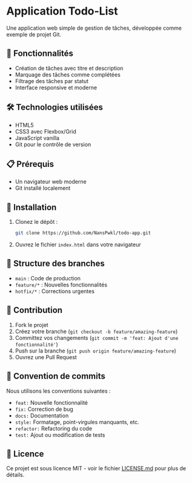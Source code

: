# Application Todo-List

Une application web simple de gestion de tâches, développée comme exemple de projet Git.

## 🚀 Fonctionnalités

- Création de tâches avec titre et description
- Marquage des tâches comme complétées
- Filtrage des tâches par statut
- Interface responsive et moderne

## 🛠️ Technologies utilisées

- HTML5
- CSS3 avec Flexbox/Grid
- JavaScript vanilla
- Git pour le contrôle de version

## 📋 Prérequis

- Un navigateur web moderne
- Git installé localement

## 🔧 Installation

1. Clonez le dépôt :
   ```bash
   git clone https://github.com/NansPwkl/todo-app.git
   ```

2. Ouvrez le fichier `index.html` dans votre navigateur

## 🌲 Structure des branches

- `main` : Code de production
- `feature/*` : Nouvelles fonctionnalités
- `hotfix/*` : Corrections urgentes

## 🤝 Contribution

1. Fork le projet
2. Créez votre branche (`git checkout -b feature/amazing-feature`)
3. Committez vos changements (`git commit -m 'feat: Ajout d'une fonctionnalité'`)
4. Push sur la branche (`git push origin feature/amazing-feature`)
5. Ouvrez une Pull Request

## 📝 Convention de commits

Nous utilisons les conventions suivantes :
- `feat:` Nouvelle fonctionnalité
- `fix:` Correction de bug
- `docs:` Documentation
- `style:` Formatage, point-virgules manquants, etc.
- `refactor:` Refactoring du code
- `test:` Ajout ou modification de tests

## 📜 Licence

Ce projet est sous licence MIT - voir le fichier [LICENSE.md](LICENSE.md) pour plus de détails.
